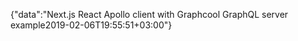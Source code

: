 {"data":"Next.js React Apollo client with Graphcool GraphQL server example2019-02-06T19:55:51+03:00"}
